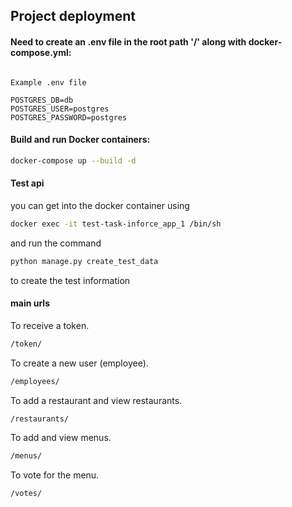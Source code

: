 ## Project deployment


#### Need to create an .env file in the root path '/' along with docker-compose.yml:
```plaintext

Example .env file

POSTGRES_DB=db
POSTGRES_USER=postgres
POSTGRES_PASSWORD=postgres
```

#### Build and run Docker containers:

```sh
docker-compose up --build -d
```
#### Test api
you can get into the docker container using 
```sh
docker exec -it test-task-inforce_app_1 /bin/sh
```
and run the command

```sh
python manage.py create_test_data
```
to create the test information

#### main urls
To receive a token.
```sh
/token/
```
To create a new user (employee).
```sh
/employees/
```
To add a restaurant and view restaurants.
```sh
/restaurants/
```
To add and view menus.
```sh
/menus/
```
To vote for the menu.
```sh
/votes/
```
